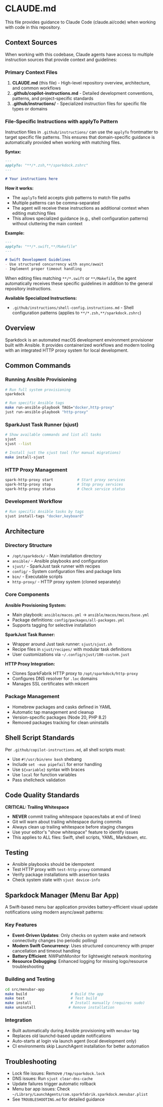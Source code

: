 # CLAUDE.md

This file provides guidance to Claude Code (claude.ai/code) when working with code in this repository.

## Context Sources

When working with this codebase, Claude agents have access to multiple instruction sources that provide context and guidelines:

### Primary Context Files

1. **CLAUDE.md** (this file) - High-level repository overview, architecture, and common workflows
2. **.github/copilot-instructions.md** - Detailed development conventions, patterns, and project-specific standards
3. **.github/instructions/** - Specialized instruction files for specific file types or domains

### File-Specific Instructions with applyTo Pattern

Instruction files in `.github/instructions/` can use the `applyTo` frontmatter to target specific file patterns. This ensures that domain-specific guidance is automatically provided when working with matching files.

**Syntax:**
```markdown
---
applyTo: "**/*.zsh,**/sparkdock.zshrc"
---

# Your instructions here
```

**How it works:**
- The `applyTo` field accepts glob patterns to match file paths
- Multiple patterns can be comma-separated
- The agent will receive these instructions as additional context when editing matching files
- This allows specialized guidance (e.g., shell configuration patterns) without cluttering the main context

**Example:**
```markdown
---
applyTo: "**/*.swift,**/Makefile"
---

# Swift Development Guidelines
- Use structured concurrency with async/await
- Implement proper timeout handling
```

When editing files matching `**/*.swift` or `**/Makefile`, the agent automatically receives these specific guidelines in addition to the general repository instructions.

**Available Specialized Instructions:**
- `.github/instructions/shell-config.instructions.md` - Shell configuration patterns (applies to `**/*.zsh,**/sparkdock.zshrc`)

## Overview

Sparkdock is an automated macOS development environment provisioner built with Ansible. It provides containerized workflows and modern tooling with an integrated HTTP proxy system for local development.

## Common Commands

### Running Ansible Provisioning
```bash
# Run full system provisioning
sparkdock

# Run specific Ansible tags
make run-ansible-playbook TAGS="docker,http-proxy"
just run-ansible-playbook "http-proxy"
```

### SparkJust Task Runner (sjust)
```bash
# Show available commands and list all tasks
sjust
sjust --list

# Install just the sjust tool (for manual migrations)
make install-sjust
```

### HTTP Proxy Management
```bash
spark-http-proxy start           # Start proxy services
spark-http-proxy stop            # Stop proxy services
spark-http-proxy status          # Check service status
```

### Development Workflow
```bash
# Run specific Ansible tasks by tags
sjust install-tags "docker,keyboard"
```

## Architecture

### Directory Structure
- `/opt/sparkdock/` - Main installation directory
- `ansible/` - Ansible playbooks and configuration
- `sjust/` - SparkJust task runner with recipes
- `config/` - System configuration files and package lists
- `bin/` - Executable scripts
- `http-proxy/` - HTTP proxy system (cloned separately)

### Core Components

**Ansible Provisioning System:**
- Main playbook: `ansible/macos.yml` → `ansible/macos/macos/base.yml`
- Package definitions: `config/packages/all-packages.yml`
- Supports tagging for selective installation

**SparkJust Task Runner:**
- Wrapper around Just task runner: `sjust/sjust.sh`
- Recipe files in `sjust/recipes/` with modular task definitions
- User customizations via `~/.config/sjust/100-custom.just`

**HTTP Proxy Integration:**
- Clones SparkFabrik HTTP proxy to `/opt/sparkdock/http-proxy`
- Configures DNS resolver for `.loc` domains
- Manages SSL certificates with mkcert

### Package Management
- Homebrew packages and casks defined in YAML
- Automatic tap management and cleanup
- Version-specific packages (Node 20, PHP 8.2)
- Removed packages tracking for clean uninstalls

## Shell Script Standards

Per `.github/copilot-instructions.md`, all shell scripts must:
- Use `#!/usr/bin/env bash` shebang
- Include `set -euo pipefail` for error handling
- Use `${variable}` syntax with braces
- Use `local` for function variables
- Pass shellcheck validation

## Code Quality Standards

**CRITICAL: Trailing Whitespace**
- **NEVER** commit trailing whitespace (spaces/tabs at end of lines)
- Git will warn about trailing whitespace during commits
- Always clean up trailing whitespace before staging changes
- Use your editor's "show whitespace" feature to identify issues
- This applies to ALL files: Swift, shell scripts, YAML, Markdown, etc.

## Testing

- Ansible playbooks should be idempotent
- Test HTTP proxy with `test-http-proxy` command
- Verify package installations with assertion tasks
- Check system state with `sjust device-info`

## Sparkdock Manager (Menu Bar App)

A Swift-based menu bar application provides battery-efficient visual update notifications using modern async/await patterns:

### Key Features
- **Event-Driven Updates**: Only checks on system wake and network connectivity changes (no periodic polling)
- **Modern Swift Concurrency**: Uses structured concurrency with proper cancellation and timeout handling
- **Battery Efficient**: NWPathMonitor for lightweight network monitoring
- **Resource Debugging**: Enhanced logging for missing logo/resource troubleshooting

### Building and Testing
```bash
cd src/menubar-app
make build                    # Build the app
make test                     # Test build
make install                  # Install manually (requires sudo)
make uninstall               # Remove installation
```

### Integration
- Built automatically during Ansible provisioning with `menubar` tag
- Replaces old launchd-based update notifications
- Auto-starts at login via launch agent (local development only)
- CI environments skip LaunchAgent installation for better automation

## Troubleshooting

- Lock file issues: Remove `/tmp/sparkdock.lock`
- DNS issues: Run `sjust clear-dns-cache`
- Update failures trigger automatic rollback
- Menu bar app issues: Check `~/Library/LaunchAgents/com.sparkfabrik.sparkdock.menubar.plist`
- See `TROUBLESHOOTING.md` for detailed guidance